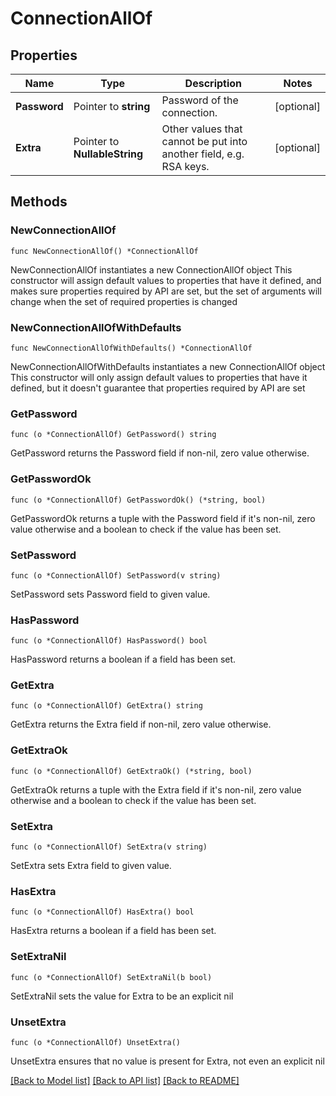# ConnectionAllOf

## Properties

Name | Type | Description | Notes
------------ | ------------- | ------------- | -------------
**Password** | Pointer to **string** | Password of the connection. | [optional] 
**Extra** | Pointer to **NullableString** | Other values that cannot be put into another field, e.g. RSA keys. | [optional] 

## Methods

### NewConnectionAllOf

`func NewConnectionAllOf() *ConnectionAllOf`

NewConnectionAllOf instantiates a new ConnectionAllOf object
This constructor will assign default values to properties that have it defined,
and makes sure properties required by API are set, but the set of arguments
will change when the set of required properties is changed

### NewConnectionAllOfWithDefaults

`func NewConnectionAllOfWithDefaults() *ConnectionAllOf`

NewConnectionAllOfWithDefaults instantiates a new ConnectionAllOf object
This constructor will only assign default values to properties that have it defined,
but it doesn't guarantee that properties required by API are set

### GetPassword

`func (o *ConnectionAllOf) GetPassword() string`

GetPassword returns the Password field if non-nil, zero value otherwise.

### GetPasswordOk

`func (o *ConnectionAllOf) GetPasswordOk() (*string, bool)`

GetPasswordOk returns a tuple with the Password field if it's non-nil, zero value otherwise
and a boolean to check if the value has been set.

### SetPassword

`func (o *ConnectionAllOf) SetPassword(v string)`

SetPassword sets Password field to given value.

### HasPassword

`func (o *ConnectionAllOf) HasPassword() bool`

HasPassword returns a boolean if a field has been set.

### GetExtra

`func (o *ConnectionAllOf) GetExtra() string`

GetExtra returns the Extra field if non-nil, zero value otherwise.

### GetExtraOk

`func (o *ConnectionAllOf) GetExtraOk() (*string, bool)`

GetExtraOk returns a tuple with the Extra field if it's non-nil, zero value otherwise
and a boolean to check if the value has been set.

### SetExtra

`func (o *ConnectionAllOf) SetExtra(v string)`

SetExtra sets Extra field to given value.

### HasExtra

`func (o *ConnectionAllOf) HasExtra() bool`

HasExtra returns a boolean if a field has been set.

### SetExtraNil

`func (o *ConnectionAllOf) SetExtraNil(b bool)`

 SetExtraNil sets the value for Extra to be an explicit nil

### UnsetExtra
`func (o *ConnectionAllOf) UnsetExtra()`

UnsetExtra ensures that no value is present for Extra, not even an explicit nil

[[Back to Model list]](../README.md#documentation-for-models) [[Back to API list]](../README.md#documentation-for-api-endpoints) [[Back to README]](../README.md)


